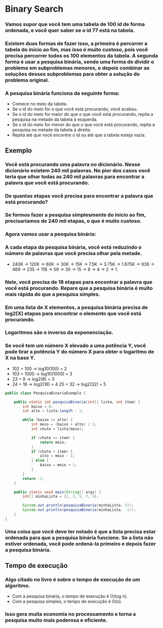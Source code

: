 # Binary Search

### Vamos supor que você tem uma tabela de 100 id de forma ordenada, e você quer saber se o id 77 está na tabela.

### Existem duas formas de fazer isso, a primeira é percorrer a tabela do início ao fim, mas isso é muito custoso, pois você precisa percorrer todos os 100 elementos da tabela. A segunda forma é usar a pesquisa binária, sendo uma forma de dividir o problema em subproblemas menores, e depois combinar as soluções desses subproblemas para obter a solução do problema original.

### A pesquisa binária funciona da seguinte forma:
* Comece no meio da tabela.
* Se o id do meio for o que você está procurando, você acabou.
* Se o id do meio for maior do que o que você está procurando, repita a pesquisa na metade da tabela à esquerda.
* Se o id do meio for menor do que o que você está procurando, repita a pesquisa na metade da tabela à direita.
* Repita até que você encontre o id ou até que a tabela esteja vazia.

## Exemplo

### Você está procurando uma palavra no dicionário. Nesse dicionário existem 240 mil palavras. No pior dos casos você teria que olhar todas as 240 mil palavras para encontrar a palavra que você está procurando.
### De quantas etapas você precisa para encontrar a palavra que está procurando?

### Se formos fazer a pesquisa simplesmente do início ao fim, precisaríamos de 240 mil etapas, o que é muito custoso.

### Agora vamos usar a pesquisa binária:

### A cada etapa da pesquisa binária, você está reduzindo o número de palavras que você precisa olhar pela metade.
* 240K → 120K → 60K → 30K → 15K → 7.5K → 3.75K → 1.875K → 938 → 469 → 235 → 118 → 59 → 30 → 15 → 8 → 4 → 2 → 1.

### Nele, você precisa de 18 etapas para encontrar a palavra que você está procurando. Repare que a pesquisa binária é muito mais rápida do que a pesquisa simples.
### Em uma lista de X elementos, a pesquisa binária precisa de log2(X) etapas para encontrar o elemento que você está procurando.
### Logaritmos são o inverso da exponenciação.
### Se você tem um número X elevado a uma potência Y, você pode tirar a potência Y do número X para obter o logaritmo de X na base Y.
* 102 = 100 → log10(100) = 2
* 103 = 1000 → log10(1000) = 3
* 23 = 8 → log2(8) = 3
* 24 = 16 → log2(16) = 4 25 = 32 → log2(32) = 5

```java
public class PesquisaBinariaExemplo {

    public static int pesquisaBinaria(int[] lista, int item) {
        int baixo = 0;
        int alto = lista.length - 1;

        while (baixo <= alto) {
            int meio = (baixo + alto) / 2;
            int chute = lista[meio];

            if (chute == item) {
                return meio;
            }
            if (chute > item) {
                alto = meio - 1;
            } else {
                baixo = meio + 1;
            }
        }
        return -1;
    }

    public static void main(String[] args) {
        int[] minhaLista = {1, 3, 5, 7, 9};

        System.out.println(pesquisaBinaria(minhaLista, 3));
        System.out.println(pesquisaBinaria(minhaLista, -1));
    }
}
```

### Uma coisa que você deve ter notado é que a lista precisa estar ordenada para que a pesquisa binária funcione. Se a lista não estiver ordenada, você pode ordená-la primeiro e depois fazer a pesquisa binária.

## Tempo de execução

### Algo citado no livro é sobre o tempo de execução de um algoritmo.
* Com a pesquisa binária, o tempo de execução é O(log n).
* Com a pesquisa simples, o tempo de execução é O(n).

### Isso gera muita economia no processamento e torna a pesquisa muito mais poderosa e eficiente.

